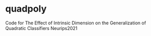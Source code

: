 # quadpoly
Code for The Effect of Intrinsic Dimension on the Generalization of Quadratic Classifiers Neurips2021
